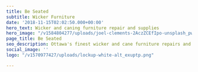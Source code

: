 ```yaml
---
title: Be Seated
subtitle: Wicker Furniture
date: '2018-11-15T02:02:50.000+00:00'
hero_text: Wicker and caning furniture repair and supplies
hero_image: "/v1584804277/uploads/joel-clements-2AczZCEfIpo-unsplash_pwlxak.jpg"
page_title: Be Seated
seo_description: Ottawa's finest wicker and cane furniture repairs and supplies.
social_image: ''
logo: "/v1570977427/uploads/lockup-white-alt_exuptp.png"

---
```

